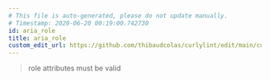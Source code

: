 ```yaml
---
# This file is auto-generated, please do not update manually.
# Timestamp: 2020-06-20 00:19:00.742730
id: aria_role
title: aria_role
custom_edit_url: https://github.com/thibaudcolas/curlylint/edit/main/curlylint/rules/aria_role/aria_role.py
---
```


> role attributes must be valid

